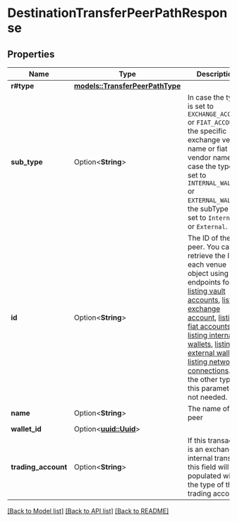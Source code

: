# DestinationTransferPeerPathResponse

## Properties

Name | Type | Description | Notes
------------ | ------------- | ------------- | -------------
**r#type** | [**models::TransferPeerPathType**](TransferPeerPathType.md) |  | 
**sub_type** | Option<**String**> | In case the type is set to `EXCHANGE_ACCOUNT` or `FIAT_ACCOUNT`, the specific exchange vendor name or fiat vendor name.In case the type is set to `INTERNAL_WALLET` or `EXTERNAL_WALLET`, the subType is set to `Internal` or `External`. | [optional]
**id** | Option<**String**> | The ID of the peer. You can retrieve the ID of each venue object using the endpoints for [listing vault accounts](https://developers.fireblocks.com/reference/get_vault-accounts-paged), [listing exchange account](https://developers.fireblocks.com/reference/get_exchange-accounts), [listing fiat accounts](https://developers.fireblocks.com/reference/get_fiat-accounts), [listing internal wallets](https://developers.fireblocks.com/reference/get_internal-wallets), [listing external wallets](https://developers.fireblocks.com/reference/get_external-wallets), [listing network connections](https://developers.fireblocks.com/reference/get_network-connections). For the other types, this parameter is not needed. | [optional]
**name** | Option<**String**> | The name of the peer | [optional]
**wallet_id** | Option<[**uuid::Uuid**](uuid::Uuid.md)> |  | [optional]
**trading_account** | Option<**String**> | If this transaction is an exchange internal transfer, this field will be populated with the type of that trading account. | [optional]

[[Back to Model list]](../README.md#documentation-for-models) [[Back to API list]](../README.md#documentation-for-api-endpoints) [[Back to README]](../README.md)


